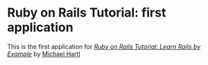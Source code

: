 # Ruby on Rails Tutorial: first application

This is the first application for
[*Ruby on Rails Tutorial: Learn Rails by Example*](http://railstutorial.org)
by [Michael Hartl](http://michaelhartl.com)
